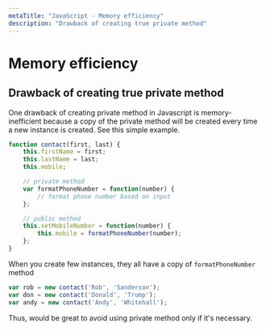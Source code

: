 ```yaml
---
metaTitle: "JavaScript - Memory efficiency"
description: "Drawback of creating true private method"
---
```


# Memory efficiency



## Drawback of creating true private method


One drawback of creating private method in Javascript is memory-inefficient because a copy of the private method will be created every time a new instance is created. See this simple example.

```js
function contact(first, last) {
    this.firstName = first;
    this.lastName = last;
    this.mobile;

    // private method
    var formatPhoneNumber = function(number) {
        // format phone number based on input
    };

    // public method
    this.setMobileNumber = function(number) {
        this.mobile = formatPhoneNumber(number);
    };
}

```

When you create few instances, they all have a copy of `formatPhoneNumber` method

```js
var rob = new contact('Rob', 'Sanderson');
var don = new contact('Donald', 'Trump');
var andy = new contact('Andy', 'Whitehall');

```

Thus, would be great to avoid using private method only if it's necessary.

